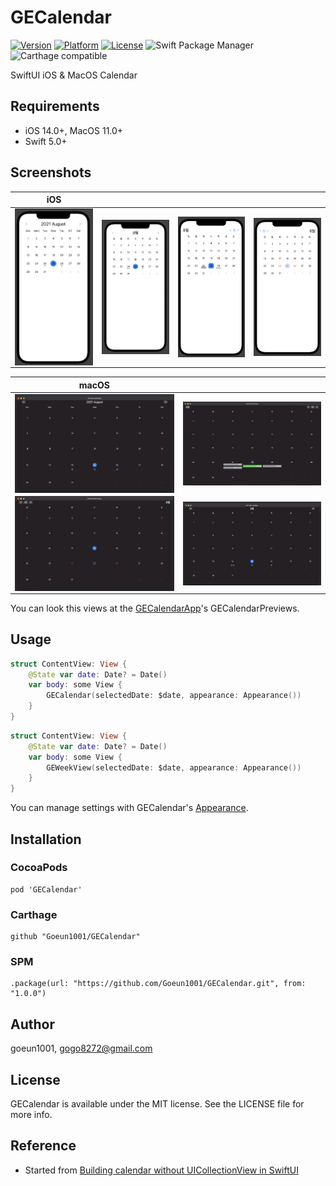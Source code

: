# GECalendar

[![Version](https://img.shields.io/cocoapods/v/GECalendar.svg?style=flat)](https://cocoapods.org/pods/GECalendar)
[![Platform](https://img.shields.io/cocoapods/p/GECalendar.svg?style=flat)](https://cocoapods.org/pods/GECalendar)
[![License](https://img.shields.io/cocoapods/l/GECalendar.svg?style=flat)](https://cocoapods.org/pods/GECalendar)
![Swift Package Manager](https://img.shields.io/badge/Swift_Package_Manager-compatible-4BC51D.svg?style=flat)
![Carthage compatible](https://img.shields.io/badge/Carthage-compatible-4BC51D.svg?style=flat)

SwiftUI iOS & MacOS Calendar

## Requirements

- iOS 14.0+, MacOS 11.0+
- Swift 5.0+

## Screenshots

| iOS                                                         |                                                           |                                                           |                                                            |
| ----------------------------------------------------------- | --------------------------------------------------------- | --------------------------------------------------------- | ---------------------------------------------------------- |
| <img align="left" width="400" src="./images/iOS/three.png"> | <img align="left" width="400" src="./images/iOS/two.png"> | <img align="left" width="400" src="./images/iOS/one.png"> | <img align="left" width="400" src="./images/iOS/four.png"> |

| macOS                                                       |                                                            |
| ----------------------------------------------------------- | ---------------------------------------------------------- |
| <img align="left" width="700" src="./images/OSX/two.png">   | <img align="left" width="700" src="./images/OSX/one.png">  |
| <img align="left" width="700" src="./images/OSX/three.png"> | <img align="left" width="700" src="./images/OSX/four.png"> |

You can look this views at the [GECalendarApp](https://github.com/Goeun1001/GECalendar/tree/master/Demo/GECalendarApp)'s GECalendarPreviews.

## Usage

```swift
struct ContentView: View {
    @State var date: Date? = Date()
    var body: some View {
        GECalendar(selectedDate: $date, appearance: Appearance())
    }
}
```

```swift
struct ContentView: View {
    @State var date: Date? = Date()
    var body: some View {
        GEWeekView(selectedDate: $date, appearance: Appearance())
    }
}
```

You can manage settings with GECalendar's [Appearance](https://github.com/Goeun1001/GECalendar/blob/master/Sources/GECalendar/Shared/Appearance.swift).

## Installation

### CocoaPods

```
pod 'GECalendar'
```

### Carthage

```
github "Goeun1001/GECalendar"
```

### SPM

```
.package(url: "https://github.com/Goeun1001/GECalendar.git", from: "1.0.0")
```

## Author

goeun1001, [gogo8272@gmail.com](mailto:gogo8272@gmail.com)

## License

GECalendar is available under the MIT license. See the LICENSE file for more info.

## Reference

- Started from [Building calendar without UICollectionView in SwiftUI](https://swiftwithmajid.com/2020/05/06/building-calendar-without-uicollectionview-in-swiftui/)
